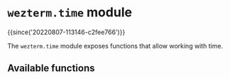 # `wezterm.time` module

{{since('20220807-113146-c2fee766')}}

The `wezterm.time` module exposes functions that allow working
with time.

## Available functions


